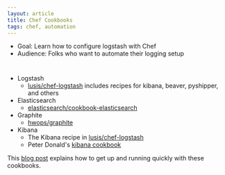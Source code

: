 ```yaml
---
layout: article
title: Chef Cookbooks
tags: chef, automation
---
```


* Goal: Learn how to configure logstash with Chef
* Audience: Folks who want to automate their logging setup

# 

* Logstash
  * [lusis/chef-logstash](https://github.com/lusis/chef-logstash)
  includes recipes for kibana, beaver, pyshipper, and others
* Elasticsearch
  * [elasticsearch/cookbook-elasticsearch](https://github.com/elasticsearch/cookbook-elasticsearch)
* Graphite
  * [hwops/graphite](https://github.com/hw-cookbooks/graphite)
* Kibana
  * The Kibana recipe in [lusis/chef-logstash](https://github.com/lusis/chef-logstash)
  * Peter Donald's
  [kibana cookbook](http://community.opscode.com/cookbooks/kibana)
  
This
[blog post](http://devopsanywhere.blogspot.it/2012/07/stash-those-logs-set-up-logstash.html) 
explains how to get up and running quickly with these cookbooks.
